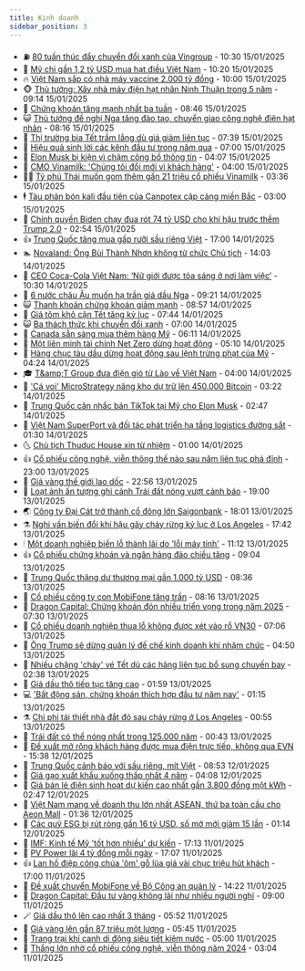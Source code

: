 ```yaml
---
title: Kinh doanh
sidebar_position: 3
---
```


<!-- vnexpress-kinh-doanh:START -->
- ⛽️ [80 tuần thúc đẩy chuyển đổi xanh của Vingroup](https://vnexpress.net/80-tuan-thuc-day-chuyen-doi-xanh-cua-vingroup-4839521.html) - 10:30 15/01/2025
- 🐲 [Mỹ chi gần 1,2 tỷ USD mua hạt điều Việt Nam](https://vnexpress.net/my-chi-gan-1-2-ty-usd-mua-hat-dieu-viet-nam-4839444.html) - 10:20 15/01/2025
- 🔥 [Việt Nam sắp có nhà máy vaccine 2.000 tỷ đồng](https://vnexpress.net/viet-nam-sap-co-nha-may-vaccine-2-000-ty-dong-4839532.html) - 10:00 15/01/2025
- 🐵 [Thủ tướng: Xây nhà máy điện hạt nhân Ninh Thuận trong 5 năm](https://vnexpress.net/thu-tuong-xay-nha-may-dien-hat-nhan-ninh-thuan-trong-5-nam-4839509.html) - 09:14 15/01/2025
- 🦅 [Chứng khoán tăng mạnh nhất ba tuần](https://vnexpress.net/chung-khoan-hom-nay-15-1-vn-index-tang-manh-nhat-ba-tuan-4839483.html) - 08:46 15/01/2025
- 😺 [Thủ tướng đề nghị Nga tăng đào tạo, chuyển giao công nghệ điện hạt nhân](https://vnexpress.net/thu-tuong-de-nghi-nga-tang-dao-tao-chuyen-giao-cong-nghe-dien-hat-nhan-4839464.html) - 08:16 15/01/2025
- 🤩 [Thị trường bia Tết trầm lắng dù giá giảm liên tục](https://vnexpress.net/thi-truong-bia-tet-tram-lang-du-gia-giam-lien-tuc-4838120.html) - 07:39 15/01/2025
- 🌮 [Hiệu quả sinh lời các kênh đầu tư trong năm qua](https://vnexpress.net/hieu-qua-sinh-loi-cac-kenh-dau-tu-trong-nam-qua-4839388.html) - 07:00 15/01/2025
- 🧰 [Elon Musk bị kiện vì chậm công bố thông tin](https://vnexpress.net/elon-musk-bi-kien-vi-cham-cong-bo-thong-tin-4839293.html) - 04:07 15/01/2025
- 🤔 [CMO Vinamilk: &#39;Chúng tôi đổi mới vì khách hàng&#39;](https://vnexpress.net/cmo-vinamilk-chung-toi-doi-moi-vi-khach-hang-4839331.html) - 04:00 15/01/2025
- 🧑‍💻 [Tỷ phú Thái muốn gom thêm gần 21 triệu cổ phiếu Vinamilk](https://vnexpress.net/ty-phu-thai-muon-gom-them-gan-21-trieu-co-phieu-vinamilk-4839284.html) - 03:36 15/01/2025
- 🕴 [Tàu phân bón kali đầu tiên của Canpotex cập cảng miền Bắc](https://vnexpress.net/tau-phan-bon-kali-dau-tien-cua-canpotex-cap-cang-mien-bac-4839262.html) - 03:00 15/01/2025
- 🦩 [Chính quyền Biden chạy đua rót 74 tỷ USD cho khí hậu trước thềm Trump 2.0](https://vnexpress.net/chinh-quyen-biden-chay-dua-rot-74-ty-usd-cho-khi-hau-truoc-them-trump-2-0-4839279.html) - 02:54 15/01/2025
- 👍 [Trung Quốc tăng mua gấp rưỡi sầu riêng Việt](https://vnexpress.net/trung-quoc-tang-mua-gap-ruoi-sau-rieng-viet-4839113.html) - 17:00 14/01/2025
- 🏊 [Novaland: Ông Bùi Thành Nhơn không từ chức Chủ tịch](https://vnexpress.net/novaland-ong-bui-thanh-nhon-khong-tu-chuc-chu-tich-4839178.html) - 14:03 14/01/2025
- 🤡 [CEO Coca-Cola Việt Nam: ‘Nữ giới được tỏa sáng ở nơi làm việc’](https://vnexpress.net/ceo-coca-cola-viet-nam-nu-gioi-duoc-toa-sang-o-noi-lam-viec-4818070.html) - 10:30 14/01/2025
- 👀 [6 nước châu Âu muốn hạ trần giá dầu Nga](https://vnexpress.net/6-nuoc-chau-au-muon-ha-tran-gia-dau-nga-4838920.html) - 09:21 14/01/2025
- 😺 [Thanh khoản chứng khoán giảm mạnh](https://vnexpress.net/chung-khoan-hom-nay-14-1-thanh-khoan-mat-hut-4839088.html) - 08:57 14/01/2025
- 🦣 [Giá tôm khô cận Tết tăng kỷ lục](https://vnexpress.net/gia-tom-kho-can-tet-tang-ky-luc-4839005.html) - 07:44 14/01/2025
- 😺 [Ba thách thức khi chuyển đổi xanh](https://vnexpress.net/ba-thach-thuc-khi-chuyen-doi-xanh-4839020.html) - 07:00 14/01/2025
- 💼 [Canada sẵn sàng mua thêm hàng Mỹ](https://vnexpress.net/canada-san-sang-mua-them-hang-my-4838989.html) - 06:11 14/01/2025
- 🤗 [Một liên minh tài chính Net Zero dừng hoạt động](https://vnexpress.net/mot-lien-minh-tai-chinh-net-zero-dung-hoat-dong-4838919.html) - 05:10 14/01/2025
- 👀 [Hàng chục tàu dầu dừng hoạt động sau lệnh trừng phạt của Mỹ](https://vnexpress.net/hang-chuc-tau-dau-dung-hoat-dong-sau-lenh-trung-phat-cua-my-4838907.html) - 04:24 14/01/2025
- 🎓 [T&amp;amp;T Group đưa điện gió từ Lào về Việt Nam](https://vnexpress.net/t-t-group-dua-dien-gio-tu-lao-ve-viet-nam-4838754.html) - 04:00 14/01/2025
- 🗽 [&#39;Cá voi&#39; MicroStrategy nâng kho dự trữ lên 450.000 Bitcoin](https://vnexpress.net/gia-bitcoin-hom-nay-ca-voi-microstrategy-nang-kho-du-tru-len-450-000-btc-4838880.html) - 03:22 14/01/2025
- 🚀 [Trung Quốc cân nhắc bán TikTok tại Mỹ cho Elon Musk](https://vnexpress.net/trung-quoc-can-nhac-ban-tiktok-tai-my-cho-elon-musk-4838855.html) - 02:47 14/01/2025
- 🤗 [Việt Nam SuperPort và đối tác phát triển hạ tầng logistics đường sắt](https://vnexpress.net/viet-nam-superport-va-doi-tac-phat-trien-ha-tang-logistics-duong-sat-4838838.html) - 01:30 14/01/2025
- 🌜 [Chủ tịch Thuduc House xin từ nhiệm](https://vnexpress.net/chu-tich-thuduc-house-xin-tu-nhiem-4838826.html) - 01:00 14/01/2025
- 👍 [Cổ phiếu công nghệ, viễn thông thế nào sau năm liên tục phá đỉnh](https://vnexpress.net/co-phieu-cong-nghe-vien-thong-the-nao-sau-nam-lien-tuc-pha-dinh-4838797.html) - 23:00 13/01/2025
- 🤖 [Giá vàng thế giới lao dốc](https://vnexpress.net/gia-vang-the-gioi-lao-doc-4838804.html) - 22:56 13/01/2025
- 🫣 [Loạt ảnh ấn tượng ghi cảnh Trái đất nóng vượt cảnh báo](https://vnexpress.net/loat-anh-an-tuong-ghi-canh-trai-dat-nong-vuot-canh-bao-4838452.html) - 19:00 13/01/2025
- 🌏 [Công ty Đại Cát trở thành cổ đông lớn Saigonbank](https://vnexpress.net/cong-ty-dai-cat-tro-thanh-co-dong-lon-saigonbank-4838780.html) - 18:01 13/01/2025
- ⚗️ [Nghi vấn biến đổi khí hậu gây cháy rừng kỷ lục ở Los Angeles](https://vnexpress.net/nghi-van-bien-doi-khi-hau-gay-chay-rung-ky-luc-o-los-angeles-4838569.html) - 17:42 13/01/2025
- 🕯 [Một doanh nghiệp biến lỗ thành lãi do &#39;lỗi máy tính&#39;](https://vnexpress.net/mot-doanh-nghiep-bien-lo-thanh-lai-do-loi-may-tinh-4838749.html) - 11:12 13/01/2025
- 👍 [Cổ phiếu chứng khoán và ngân hàng đảo chiều tăng](https://vnexpress.net/chung-khoan-hom-nay-13-1-co-phieu-chung-khoan-va-ngan-hang-dao-chieu-4838689.html) - 09:04 13/01/2025
- 🤠 [Trung Quốc thặng dư thương mại gần 1.000 tỷ USD](https://vnexpress.net/trung-quoc-thang-du-thuong-mai-gan-1-000-ty-usd-4838644.html) - 08:36 13/01/2025
- 🌊 [Cổ phiếu công ty con MobiFone tăng trần](https://vnexpress.net/co-phieu-cong-ty-con-mobifone-tang-tran-4838652.html) - 08:16 13/01/2025
- 🌈 [Dragon Capital: Chứng khoán đón nhiều triển vọng trong năm 2025](https://vnexpress.net/dragon-capital-chung-khoan-don-nhieu-trien-vong-trong-nam-2025-4837924.html) - 07:30 13/01/2025
- 🥳 [Cổ phiếu doanh nghiệp thua lỗ không được xét vào rổ VN30](https://vnexpress.net/co-phieu-doanh-nghiep-thua-lo-khong-duoc-xet-vao-ro-vn30-4838628.html) - 07:06 13/01/2025
- 🐻 [Ông Trump sẽ dừng quản lý đế chế kinh doanh khi nhậm chức](https://vnexpress.net/ong-trump-se-dung-quan-ly-de-che-kinh-doanh-khi-nham-chuc-4838581.html) - 04:50 13/01/2025
- 💫 [Nhiều chặng &#39;cháy&#39; vé Tết dù các hãng liên tục bổ sung chuyến bay](https://vnexpress.net/nhieu-chang-chay-ve-tet-du-cac-hang-lien-tuc-bo-sung-chuyen-bay-4838226.html) - 02:38 13/01/2025
- 🤩 [Giá dầu thô tiếp tục tăng cao](https://vnexpress.net/gia-dau-tho-tiep-tuc-tang-cao-4838469.html) - 01:59 13/01/2025
- 💻 [&#39;Bất động sản, chứng khoán thích hợp đầu tư năm nay&#39;](https://vnexpress.net/bat-dong-san-chung-khoan-thich-hop-dau-tu-nam-nay-4838380.html) - 01:15 13/01/2025
- ⚗️ [Chi phí tái thiết nhà đắt đỏ sau cháy rừng ở Los Angeles](https://vnexpress.net/chi-phi-tai-thiet-nha-dat-do-sau-chay-rung-o-los-angeles-4838402.html) - 00:55 13/01/2025
- 🌈 [Trái đất có thể nóng nhất trong 125.000 năm](https://vnexpress.net/trai-dat-co-the-nong-nhat-trong-125-000-nam-4838412.html) - 00:43 13/01/2025
- 🌝 [Đề xuất mở rộng khách hàng được mua điện trực tiếp, không qua EVN](https://vnexpress.net/de-xuat-mo-rong-khach-hang-duoc-mua-dien-truc-tiep-khong-qua-evn-4838333.html) - 15:38 12/01/2025
- 🥸 [Trung Quốc cảnh báo với sầu riêng, mít Việt](https://vnexpress.net/trung-quoc-canh-bao-voi-sau-rieng-mit-viet-4838270.html) - 08:53 12/01/2025
- 🦆 [Giá gạo xuất khẩu xuống thấp nhất 4 năm](https://vnexpress.net/gia-gao-xuat-khau-xuong-thap-nhat-4-nam-4838256.html) - 04:08 12/01/2025
- 🌋 [Giá bán lẻ điện sinh hoạt dự kiến cao nhất gần 3.800 đồng một kWh](https://vnexpress.net/gia-ban-le-dien-sinh-hoat-du-kien-cao-nhat-gan-3-800-dong-mot-kwh-4838208.html) - 02:47 12/01/2025
- 🦍 [Việt Nam mang về doanh thu lớn nhất ASEAN, thứ ba toàn cầu cho Aeon Mall](https://vnexpress.net/viet-nam-mang-ve-doanh-thu-lon-nhat-asean-thu-ba-toan-cau-cho-aeon-mall-4838202.html) - 01:36 12/01/2025
- 🤔 [Các quỹ ESG bị rút ròng gần 16 tỷ USD, số mở mới giảm 15 lần](https://vnexpress.net/cac-quy-esg-bi-rut-rong-gan-16-ty-usd-so-mo-moi-giam-15-lan-4838230.html) - 01:14 12/01/2025
- 🧰 [IMF: Kinh tế Mỹ &#39;tốt hơn nhiều&#39; dự kiến](https://vnexpress.net/imf-kinh-te-my-tot-hon-nhieu-du-kien-4838042.html) - 17:13 11/01/2025
- 🌝 [PV Power lãi 4 tỷ đồng mỗi ngày](https://vnexpress.net/pv-power-lai-4-ty-dong-moi-ngay-4838179.html) - 17:07 11/01/2025
- 👍 [Lan hồ điệp công chúa &#39;ôm&#39; gỗ lũa giá vài chục triệu hút khách](https://vnexpress.net/lan-ho-diep-cong-chua-om-go-lua-gia-vai-chuc-trieu-hut-khach-4836751.html) - 17:00 11/01/2025
- 🗽 [Đề xuất chuyển MobiFone về Bộ Công an quản lý](https://vnexpress.net/de-xuat-chuyen-mobifone-ve-bo-cong-an-quan-ly-4838174.html) - 14:22 11/01/2025
- 🐎 [Dragon Capital: Đầu tư vàng không lãi như nhiều người nghĩ](https://vnexpress.net/dragon-capital-dau-tu-vang-khong-lai-nhu-nhieu-nguoi-nghi-4838130.html) - 09:00 11/01/2025
- 🪄 [Giá dầu thô lên cao nhất 3 tháng](https://vnexpress.net/gia-dau-tho-len-cao-nhat-3-thang-4838068.html) - 05:52 11/01/2025
- 🎊 [Giá vàng lên gần 87 triệu một lượng](https://vnexpress.net/gia-vang-len-gan-87-trieu-mot-luong-4838074.html) - 05:45 11/01/2025
- 🗽 [Trang trại khí canh di động siêu tiết kiệm nước](https://vnexpress.net/trang-trai-khi-canh-di-dong-sieu-tiet-kiem-nuoc-4837562.html) - 05:00 11/01/2025
- 🦩 [Thắng lớn nhờ cổ phiếu công nghệ, viễn thông năm 2024](https://vnexpress.net/thang-lon-nho-co-phieu-cong-nghe-vien-thong-nam-2024-4838017.html) - 03:04 11/01/2025<!-- vnexpress-kinh-doanh:END -->
